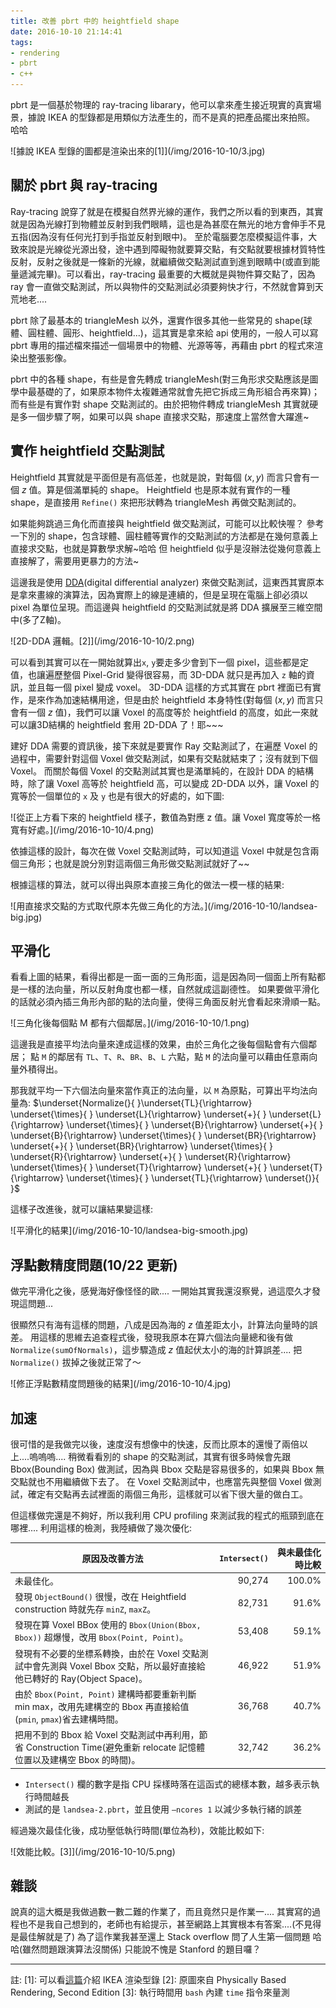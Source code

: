 ```yaml
---
title: 改善 pbrt 中的 heightfield shape
date: 2016-10-10 21:14:41
tags:
- rendering
- pbrt
- c++
---
```


pbrt 是一個基於物理的 ray-tracing libarary，他可以拿來產生接近現實的真實場景，據說 IKEA 的型錄都是用類似方法產生的，而不是真的把產品擺出來拍照。 哈哈
<div>![據說 IKEA 型錄的圖都是渲染出來的[1]](/img/2016-10-10/3.jpg)</div>


<!-- more -->
## 關於 pbrt 與 ray-tracing

Ray-tracing 說穿了就是在模擬自然界光線的運作，我們之所以看的到東西，其實就是因為光線打到物體並反射到我們眼睛，這也是為甚麼在無光的地方會伸手不見五指(因為沒有任何光打到手指並反射到眼中)。
至於電腦要怎麼模擬這件事，大致來說是光線從光源出發，途中遇到障礙物就要算交點，有交點就要根據材質特性反射，反射之後就是一條新的光線，就繼續做交點測試直到進到眼睛中(或直到能量遞減完畢)。可以看出，ray-tracing 最重要的大概就是與物件算交點了，因為 ray 會一直做交點測試，所以與物件的交點測試必須要夠快才行，不然就會算到天荒地老....

pbrt 除了最基本的 triangleMesh 以外，還實作很多其他一些常見的 shape(球體、圓柱體、圓形、heightfield...)，這其實是拿來給 api 使用的，一般人可以寫 pbrt 專用的描述檔來描述一個場景中的物體、光源等等，再藉由 pbrt 的程式來渲染出整張影像。

pbrt 中的各種 shape，有些是會先轉成 triangleMesh(對三角形求交點應該是圖學中最基礎的了，如果原本物件太複雜通常就會先把它拆成三角形組合再來算)；而有些是有實作對 shape 交點測試的。由於把物件轉成 triangleMesh 其實就硬是多一個步驟了啊，如果可以與 shape 直接求交點，那速度上當然會大躍進~

## 實作 heightfield 交點測試

Heightfield 其實就是平面但是有高低差，也就是說，對每個 $(x, y)$ 而言只會有一個 $z$ 值。算是個滿單純的 shape。
Heightfield 也是原本就有實作的一種 shape，是直接用 `Refine()` 來把形狀轉為 triangleMesh 再做交點測試的。

如果能夠跳過三角化而直接與 heightfield 做交點測試，可能可以比較快喔？
參考一下別的 shape，包含球體、圓柱體等實作的交點測試的方法都是在幾何意義上直接求交點，也就是算數學求解~哈哈
但 heightfield 似乎是沒辦法從幾何意義上直接解了，需要用更暴力的方法~

這邊我是使用 [DDA](https://www.wikiwand.com/en/Digital_differential_analyzer)(digital differential analyzer) 來做交點測試，這東西其實原本是拿來畫線的演算法，因為實際上的線是連續的，但是呈現在電腦上卻必須以 pixel 為單位呈現。而這邊與 heightfield 的交點測試就是將 DDA 擴展至三維空間中(多了Z軸)。
<div>![2D-DDA 邏輯。[2]](/img/2016-10-10/2.png)</div>

可以看到其實可以在一開始就算出`x`, `y`要走多少會到下一個 pixel，這些都是定值，也讓遍歷整個 Pixel-Grid 變得很容易，而 3D-DDA 就只是再加入 `z` 軸的資訊，並且每一個 pixel 變成 voxel。
3D-DDA 這樣的方式其實在 pbrt 裡面已有實作，是來作為加速結構用途，但是由於 heightfield 本身特性(對每個 $(x, y)$ 而言只會有一個 $z$ 值)，我們可以讓 Voxel 的高度等於 heightfield 的高度，如此一來就可以讓3D結構的 heightfield 套用 2D-DDA 了！耶~~~

建好 DDA 需要的資訊後，接下來就是要實作 Ray 交點測試了，在遍歷 Voxel 的過程中，需要針對這個 Voxel 做交點測試，如果有交點就結束了；沒有就到下個 Voxel。
而關於每個 Voxel 的交點測試其實也是滿單純的，在設計 DDA 的結構時，除了讓 Voxel 高等於 heightfield 高，可以變成 2D-DDA 以外，讓 Voxel 的寬等於一個單位的 `x` 及 `y` 也是有很大的好處的，如下圖:
<div>![從正上方看下來的 heightfield 樣子，數值為對應 z 值。讓 Voxel 寬度等於一格寬有好處。](/img/2016-10-10/4.png)</div>

依據這樣的設計，每次在做 Voxel 交點測試時，可以知道這 Voxel 中就是包含兩個三角形；也就是說分別對這兩個三角形做交點測試就好了~~

根據這樣的算法，就可以得出與原本直接三角化的做法一模一樣的結果:
<div>![用直接求交點的方式取代原本先做三角化的方法。](/img/2016-10-10/landsea-big.jpg)</div>


## 平滑化

看看上圖的結果，看得出都是一面一面的三角形面，這是因為同一個面上所有點都是一樣的法向量，所以反射角度也都一樣，自然就成這副德性。
如果要做平滑化的話就必須內插三角形內部的點的法向量，使得三角面反射光會看起來滑順一點。
<div>![三角化後每個點 M 都有六個鄰居。](/img/2016-10-10/1.png)</div>

這邊我是直接平均法向量來達成這樣的效果，由於三角化之後每個點會有六個鄰居；
點 `M` 的鄰居有 `TL`、`T`、`R`、`BR`、`B`、`L` 六點，點 `M` 的法向量可以藉由任意兩向量外積得出。

那我就平均一下六個法向量來當作真正的法向量，以 `M` 為原點，可算出平均法向量為:
$\underset{Normalize(}{ }\underset{TL}{\rightarrow}  \underset{\times}{ } \underset{L}{\rightarrow} \underset{+}{ } \underset{L}{\rightarrow}  \underset{\times}{ } \underset{B}{\rightarrow} \underset{+}{ } \underset{B}{\rightarrow}  \underset{\times}{ } \underset{BR}{\rightarrow} \underset{+}{ } \underset{BR}{\rightarrow}  \underset{\times}{ } \underset{R}{\rightarrow} \underset{+}{ } \underset{R}{\rightarrow}  \underset{\times}{ } \underset{T}{\rightarrow} \underset{+}{ } \underset{T}{\rightarrow}  \underset{\times}{ } \underset{TL}{\rightarrow} \underset{)}{ }$

這樣子改進後，就可以讓結果變這樣:
<div>![平滑化的結果](/img/2016-10-10/landsea-big-smooth.jpg)</div>

## 浮點數精度問題(10/22 更新)

做完平滑化之後，感覺海好像怪怪的歐....
一開始其實我還沒察覺，過這麼久才發現這問題...

很顯然只有海有這樣的問題，八成是因為海的 $z$ 值差距太小，計算法向量時的誤差。
用這樣的思維去追查程式後，發現我原本在算六個法向量總和後有做 `Normalize(sumOfNormals)`，這步驟造成 $z$ 值起伏太小的海的計算誤差....
把 `Normalize()` 拔掉之後就正常了～

 <div>![修正浮點數精度問題後的結果](/img/2016-10-10/4.jpg)</div>


## 加速

很可惜的是我做完以後，速度沒有想像中的快速，反而比原本的還慢了兩倍以上....嗚嗚嗚....
稍微看看別的 shape 的交點測試，其實有很多時候會先跟 Bbox(Bounding Box) 做測試，因為與 Bbox 交點是容易很多的，如果與 Bbox 無交點就也不用繼續做下去了。
在 Voxel 交點測試中，也應當先與整個 Voxel 做測試，確定有交點再去試裡面的兩個三角形，這樣就可以省下很大量的做白工。

但這樣做完還是不夠好，所以我利用 CPU profiling 來測試我的程式的瓶頸到底在哪裡....
利用這樣的檢測，我陸續做了幾次優化:

|  原因及改善方法                                                                                                         | `Intersect()` | 與未最佳化時比較 |
|------------------------------------------------------------------------------------------------------------------------|------------:|-----------------:|
| 未最佳化。                                                                                                             |      90,274 |           100.0% |
| 發現 `ObjectBound()` 很慢，改在 Heightfield construction 時就先存 `minZ`, `maxZ`。                                             |      82,731 |            91.6% |
| 發現在算 Voxel BBox 使用的 `Bbox(Union(Bbox, Bbox))` 超爆慢，改用 `Bbox(Point, Point)`。                                      |      53,408 |            59.1% |
| 發現有不必要的坐標系轉換，由於在 Voxel 交點測試中會先測與 Voxel Bbox 交點，所以最好直接給他已轉好的 Ray(Object Space)。     |      46,922 |            51.9% |
| 由於 `Bbox(Point, Point)` 建構時都要重新判斷 min max，改用先建構空的 Bbox 再直接給值(`pmin`, `pmax`)省去建構時間。                |      36,768 |            40.7% |
| 把用不到的 Bbox 給 Voxel 交點測試中再利用，節省 Construction Time(避免重新 relocate 記憶體位置以及建構空 Bbox 的時間)。 |      32,742 |            36.2% |

- `Intersect()` 欄的數字是指 CPU 採樣時落在這函式的總樣本數，越多表示執行時間越長
- 測試的是 `landsea-2.pbrt`，並且使用 `–ncores 1` 以減少多執行緒的誤差

經過幾次最佳化後，成功壓低執行時間(單位為秒)，效能比較如下:
<div>![效能比較。[3]](/img/2016-10-10/5.png)</div>


## 雜談

說真的這大概是我做過數一數二難的作業了，而且竟然只是作業一....
其實寫的過程也不是我自己想到的，老師也有給提示，甚至網路上其實根本有答案....(不見得是最佳解就是了)
為了這作業我甚至還上 Stack overflow 問了人生第一個問題 哈哈(雖然問題跟演算法沒關係)
只能說不愧是 Stanford 的題目囉？


---

 註:
 [1]: 可以看[這篇](http://www.wsj.com/articles/SB10000872396390444508504577595414031195148)介紹 IKEA 渲染型錄
 [2]: 原圖來自 Physically Based Rendering, Second Edition
 [3]: 執行時間用 `bash` 內建 `time` 指令來量測
